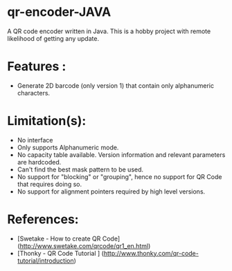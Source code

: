 # qr-encoder-JAVA

A QR code encoder written in Java. This is a hobby project with remote likelihood of getting any update. 

Features :
=================
 * Generate 2D barcode (only version 1) that contain only alphanumeric characters. 

Limitation(s):
================
  * No interface 
  * Only supports Alphanumeric mode.
  * No capacity table available. Version information and relevant parameters are hardcoded. 
  * Can't find the best mask pattern to be used.
  * No support for "blocking" or "grouping", hence no support for QR Code that requires doing so.
  * No support for alignment pointers required by high level versions.
  
References:
================
* [Swetake - How to create QR Code] (http://www.swetake.com/qrcode/qr1_en.html)
* [Thonky - QR Code Tutorial ] (http://www.thonky.com/qr-code-tutorial/introduction)
